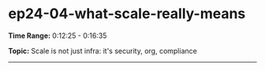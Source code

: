 # ep24-04-what-scale-really-means

**Time Range:** 0:12:25 - 0:16:35

**Topic:** Scale is not just infra: it's security, org, compliance

---
